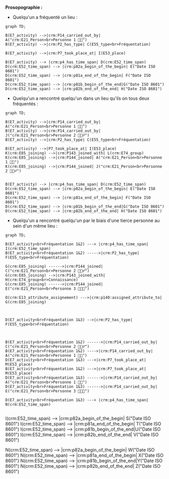 **Prosopographie :**  
- Quelqu'un a fréquenté un lieu :
  
```mermaid
graph TD;

B(E7_activity) -->|crm:P14_carried_out_by| A("crm:E21_Person<br>Personne 1 👩🏼")
B(E7_activity) -->|crm:P2_has_type| C(E55_type<br>Fréquentation)

B(E7_activity) -->|crm:P7_took_place_at| I(E53_place)

B(E7_activity) --> |crm:p4_has_time_span| D(crm:E52_time_span)
D(crm:E52_time_span) --> |crm:p82a_begin_of_the_begin| E("Date ISO 8601")
D(crm:E52_time_span) --> |crm:p81a_end_of_the_begin| F("Date ISO 8601")
D(crm:E52_time_span) --> |crm:p81b_begin_of_the_end|G("Date ISO 8601")
D(crm:E52_time_span) --> |crm:p82b_end_of_the_end| H("Date ISO 8601")
```

- Quelqu'un a rencontré quelqu'un dans un lieu qu'ils on tous deux fréquentés :
  
```mermaid
graph TD;

B(E7_activity) -->|crm:P14_carried_out_by| A("crm:E21_Person<br>Personne 1 👩🏼")
B(E7_activity) -->|crm:P14_carried_out_by| J("crm:E21_Person<br>Personne 2 🧔🏻‍♂️")
B(E7_activity) -->|crm:P2_has_type| C(E55_type<br>Fréquentation)

B(E7_activity) -->|P7_took_place_at| I(E53_place)
K(crm:E85_joining) -->|crm:P143_joined_with| L(crm:E74_group)
K(crm:E85_joining) -->|crm:P144_joined| A("crm:E21_Person<br>Personne 1 👩🏼")
K(crm:E85_joining) -->|crm:P144_joined| J("crm:E21_Person<br>Personne 2 🧔🏻‍♂️")


B(E7_activity) --> |crm:p4_has_time_span| D(crm:E52_time_span)
D(crm:E52_time_span) --> |crm:p82a_begin_of_the_begin| E("Date ISO 8601")
D(crm:E52_time_span) --> |crm:p81a_end_of_the_begin| F("Date ISO 8601")
D(crm:E52_time_span) --> |crm:p81b_begin_of_the_end|G("Date ISO 8601")
D(crm:E52_time_span) --> |crm:p82b_end_of_the_end| H("Date ISO 8601")

```

- Quelqu'un a rencontré quelqu'un par le biais d'une tierce personne au sein d'un même lieu :

```mermaid
graph TD;

B(E7_activity<br>Fréquentation 1&2) ---> |crm:p4_has_time_span| I(crm:E52_time_span)
B(E7_activity<br>Fréquentation 1&2) ----->|crm:P2_has_type| F(E55_type<br>Fréquentation)

G(crm:E85_joining) ------>|crm:P144_joined| C("crm:E21_Person<br>Personne 2 🧔🏻‍♂️")
G(crm:E85_joining) -->|crm:P143_joined_with| H(crm:E74_group<br>Connaissance)
G(crm:E85_joining) ------>|crm:P144_joined| E("crm:E21_Person<br>Personne 3 👩🏻‍🦰")

O(crm:E13_attribute_assignement) --->|crm:p140:assigned_attribute_to| G(crm:E85_joining)



D(E7_activity<br>Fréquentation 1&3) -->|crm:P2_has_type| F(E55_type<br>Fréquentation)



B(E7_activity<br>Fréquentation 1&2) ------>|crm:P14_carried_out_by| C("crm:E21_Person<br>Personne 2 🧔🏻‍♂️")
B(E7_activity<br>Fréquentation 1&2) ---->|crm:P14_carried_out_by| A("crm:E21_Person<br>Personne 1 👩🏼")
D(E7_activity<br>Fréquentation 1&3) --->|crm:P7_took_place_at| M(E53_place)
B(E7_activity<br>Fréquentation 1&2) --->|crm:P7_took_place_at| M(E53_place)
D(E7_activity<br>Fréquentation 1&3) ------>|crm:P14_carried_out_by| A("crm:E21_Person<br>Personne 1 👩🏼")
D(E7_activity<br>Fréquentation 1&3) ------>|crm:P14_carried_out_by| E("crm:E21_Person<br>Personne 3 👩🏻‍🦰")

D(E7_activity<br>Fréquentation 1&3) ---> |crm:p4_has_time_span| N(crm:E52_time_span)


```
I(crm:E52_time_span) --> |crm:p82a_begin_of_the_begin| S("Date ISO 8601")
I(crm:E52_time_span) --> |crm:p81a_end_of_the_begin| T("Date ISO 8601")
I(crm:E52_time_span) --> |crm:p81b_begin_of_the_end|U("Date ISO 8601")
I(crm:E52_time_span) --> |crm:p82b_end_of_the_end| V("Date ISO 8601")

N(crm:E52_time_span) --> |crm:p82a_begin_of_the_begin| W("Date ISO 8601")
N(crm:E52_time_span) --> |crm:p81a_end_of_the_begin| X("Date ISO 8601")
N(crm:E52_time_span) --> |crm:p81b_begin_of_the_end|Y("Date ISO 8601")
N(crm:E52_time_span) --> |crm:p82b_end_of_the_end| Z("Date ISO 8601")
